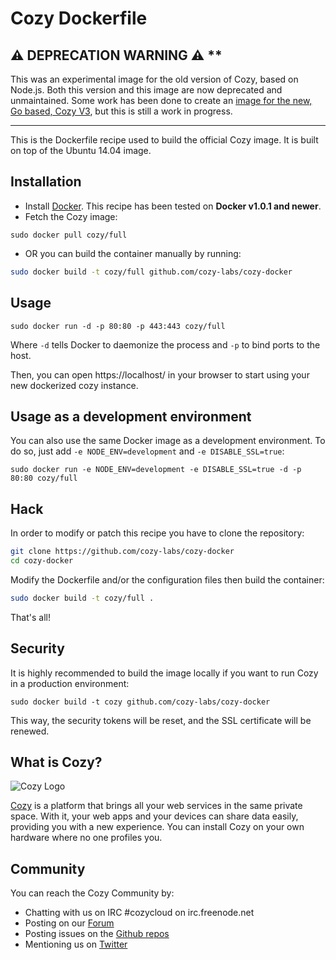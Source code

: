 Cozy Dockerfile
===============

## ⚠️ DEPRECATION WARNING ⚠️ **

This was an experimental image for the old version of Cozy, based on Node.js. Both this version and this image are now deprecated and unmaintained. Some work has been done to create an [image for the new, Go based, Cozy V3](https://github.com/cozy/gozy-docker), but this is still a work in progress.

---

This is the Dockerfile recipe used to build the official Cozy image.
It is built on top of the Ubuntu 14.04 image.

## Installation

* Install [Docker](https://www.docker.com/). This recipe has been tested on **Docker v1.0.1 and newer**.
* Fetch the Cozy image:
```
sudo docker pull cozy/full
```

* OR you can build the container manually by running:
```bash
sudo docker build -t cozy/full github.com/cozy-labs/cozy-docker
```

## Usage

```
sudo docker run -d -p 80:80 -p 443:443 cozy/full
```

Where `-d` tells Docker to daemonize the process and `-p` to bind ports to the host.

Then, you can open https://localhost/ in your browser to start using your new
dockerized cozy instance.


## Usage as a development environment

You can also use the same Docker image as a development environment. To do so, just add `-e NODE_ENV=development` and `-e DISABLE_SSL=true`:

```
sudo docker run -e NODE_ENV=development -e DISABLE_SSL=true -d -p 80:80 cozy/full
```


## Hack

In order to modify or patch this recipe you have to clone the repository:
```bash
git clone https://github.com/cozy-labs/cozy-docker
cd cozy-docker
```

Modify the Dockerfile and/or the configuration files then build the container:
```bash
sudo docker build -t cozy/full .
```

That's all!


## Security

It is highly recommended to build the image locally if you want to run Cozy in a production environment:
```
sudo docker build -t cozy github.com/cozy-labs/cozy-docker
```

This way, the security tokens will be reset, and the SSL certificate will be renewed.



## What is Cozy?

![Cozy Logo](https://raw.github.com/mycozycloud/cozy-setup/gh-pages/assets/images/happycloud.png)

[Cozy](http://cozy.io) is a platform that brings all your web services in the
same private space.  With it, your web apps and your devices can share data
easily, providing you
with a new experience. You can install Cozy on your own hardware where no one
profiles you.


## Community

You can reach the Cozy Community by:

* Chatting with us on IRC #cozycloud on irc.freenode.net
* Posting on our [Forum](https://forum.cozy.io)
* Posting issues on the [Github repos](https://github.com/mycozycloud/)
* Mentioning us on [Twitter](http://twitter.com/mycozycloud)

